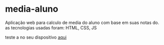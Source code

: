 # media-aluno
Aplicação web para calculo de media do aluno com base em suas notas do. as tecnologias usadas foram: HTML, CSS, JS

teste a no seu dispositivo <a href='https://media-aluno-kmeliansky.vercel.app/' target='blank' >aqui </a>
